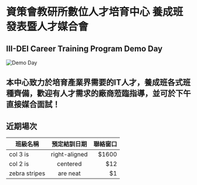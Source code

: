 # 資策會教研所數位人才培育中心 養成班發表暨人才媒合會
## III-DEI Career Training Program Demo Day
![Demo Day](http://mobiledev.tw/wp-content/uploads/2018/12/fullsizeoutput_3040-e1545986070250.jpeg "Demo Day")
## 本中心致力於培育產業界需要的IT人才，養成班各式班種齊備，歡迎有人才需求的廠商蒞臨指導，並可於下午直接媒合面試！
## 近期場次
| 班級名稱       | 預定結訓日期   | 聯絡窗口  |
| ------------- |:-------------:| -----:|
| col 3 is      | right-aligned | $1600 |
| col 2 is      | centered      |   $12 |
| zebra stripes | are neat      |    $1 |
